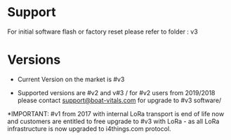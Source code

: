 # Support

For initial software flash or factory reset please refer to folder : v3

# Versions

- Current Version on the market is #v3

- Supported versions are #v2 and v#3
/ for #v2 users from 2019/2018 please contact support@boat-vitals.com for upgrade to #v3 software/

*IMPORTANT: #v1 from 2017 with internal LoRa transport is end of life now and customers are entitled to free upgrade to #v3 with LoRa - as all LoRa infrastructure is now upgraded to i4things.com protocol.



